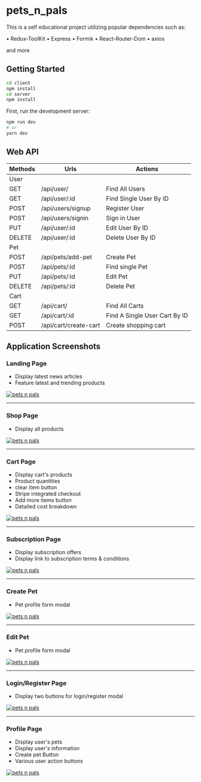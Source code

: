 # pets_n_pals
This is a self educational project utilizing popular dependencies such as: 

• Redux-ToolKit
• Express
• Formik
• React-Router-Dom
• axios

and more 
 
## Getting Started

```bash
cd client 
npm install
cd server 
npm install
```

First, run the development server:

```bash
npm run dev
# or
yarn dev
```
## Web API

| Methods        | Urls           | Actions  |
| -------------- |----------------| -------------
| User
| GET       | /api/user/          | Find All Users |
| GET       | /api/user/:id       | Find Single User By ID |
| POST      | /api/users/signup   | Register User |
| POST      | /api/users/signin   | Sign in User |
| PUT       | /api/user/:id       | Edit User By ID |
| DELETE    | /api/user/:id       | Delete User By ID |
| Pet
| POST      | /api/pets/add-pet   | Create Pet |
| POST      | /api/pets/:id       | Find single Pet |
| PUT       | /api/pets/:id       | Edit Pet |
| DELETE    | /api/pets/:id       | Delete Pet |
| Cart        
| GET       | /api/cart/          | Find All Carts |
| GET       | /api/cart/:id          | Find A Single User Cart By ID |
| POST      | /api/cart/create-cart | Create shopping cart |

## Application Screenshots

### Landing Page
- Display latest news articles
- Feature latest and trending products 

[![pets n pals](https://github.com/Isaiahsylnol/pets_n_pals/blob/main/screenshots/landing-page.png)](#features)

-----------

### Shop Page
- Display all products 

[![pets n pals](https://github.com/Isaiahsylnol/pets_n_pals/blob/main/screenshots/shop-page.png)](#features)

-----------

### Cart Page
- Display cart's products
- Product quantities 
- clear item button
- Stripe integrated checkout
- Add more items button
- Detailed cost breakdown 

[![pets n pals](https://github.com/Isaiahsylnol/pets_n_pals/blob/main/screenshots/cart-page.png)](#features)

-----------

### Subscription Page
- Display subscription offers 
- Display link to subscription terms & conditions 

[![pets n pals](https://github.com/Isaiahsylnol/pets_n_pals/blob/main/screenshots/subscription-page.png)](#features)

-----------

### Create Pet
- Pet profile form modal  

[![pets n pals](https://github.com/Isaiahsylnol/pets_n_pals/blob/main/screenshots/create-pet.png)](#features)

-----------

### Edit Pet
- Pet profile form modal  

[![pets n pals](https://github.com/Isaiahsylnol/pets_n_pals/blob/main/screenshots/edit-pet.png)](#features)

-----------

### Login/Register Page
- Display two buttons for login/register modal 

[![pets n pals](https://github.com/Isaiahsylnol/pets_n_pals/blob/main/screenshots/login-register-page.png)](#features)

-----------

### Profile Page
- Display user's pets
- Display user's information
- Create pet Button
- Various user action buttons

[![pets n pals](https://github.com/Isaiahsylnol/pets_n_pals/blob/main/screenshots/profile-page.png)](#features)
